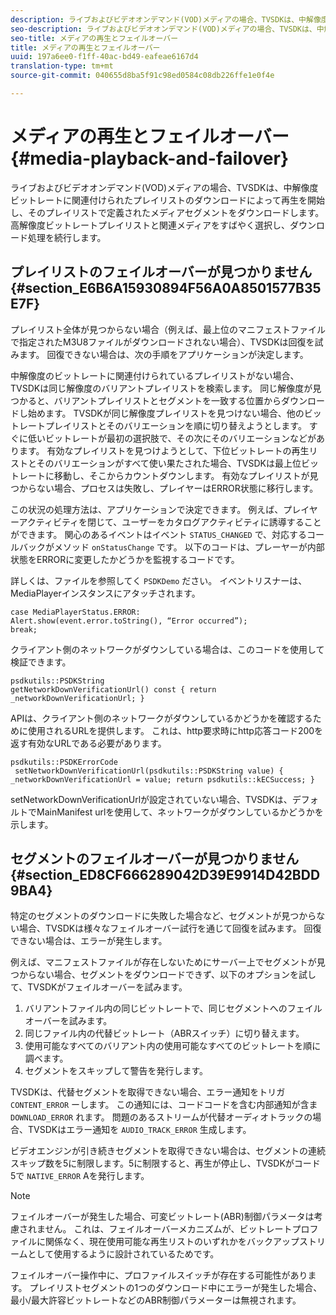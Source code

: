 ```yaml
---
description: ライブおよびビデオオンデマンド(VOD)メディアの場合、TVSDKは、中解像度ビットレートに関連付けられたプレイリストのダウンロードによって再生を開始し、そのプレイリストで定義されたメディアセグメントをダウンロードします。 高解像度ビットレートプレイリストと関連メディアをすばやく選択し、ダウンロード処理を続行します。
seo-description: ライブおよびビデオオンデマンド(VOD)メディアの場合、TVSDKは、中解像度ビットレートに関連付けられたプレイリストのダウンロードによって再生を開始し、そのプレイリストで定義されたメディアセグメントをダウンロードします。 高解像度ビットレートプレイリストと関連メディアをすばやく選択し、ダウンロード処理を続行します。
seo-title: メディアの再生とフェイルオーバー
title: メディアの再生とフェイルオーバー
uuid: 197a6ee0-f1ff-40ac-bd49-eafeae6167d4
translation-type: tm+mt
source-git-commit: 040655d8ba5f91c98ed0584c08db226ffe1e0f4e

---
```



# メディアの再生とフェイルオーバー{#media-playback-and-failover}

ライブおよびビデオオンデマンド(VOD)メディアの場合、TVSDKは、中解像度ビットレートに関連付けられたプレイリストのダウンロードによって再生を開始し、そのプレイリストで定義されたメディアセグメントをダウンロードします。 高解像度ビットレートプレイリストと関連メディアをすばやく選択し、ダウンロード処理を続行します。

## プレイリストのフェイルオーバーが見つかりません {#section_E6B6A15930894F56A0A8501577B35E7F}

プレイリスト全体が見つからない場合（例えば、最上位のマニフェストファイルで指定されたM3U8ファイルがダウンロードされない場合）、TVSDKは回復を試みます。 回復できない場合は、次の手順をアプリケーションが決定します。

中解像度のビットレートに関連付けられているプレイリストがない場合、TVSDKは同じ解像度のバリアントプレイリストを検索します。 同じ解像度が見つかると、バリアントプレイリストとセグメントを一致する位置からダウンロードし始めます。 TVSDKが同じ解像度プレイリストを見つけない場合、他のビットレートプレイリストとそのバリエーションを順に切り替えようとします。 すぐに低いビットレートが最初の選択肢で、その次にそのバリエーションなどがあります。 有効なプレイリストを見つけようとして、下位ビットレートの再生リストとそのバリエーションがすべて使い果たされた場合、TVSDKは最上位ビットレートに移動し、そこからカウントダウンします。 有効なプレイリストが見つからない場合、プロセスは失敗し、プレイヤーはERROR状態に移行します。

この状況の処理方法は、アプリケーションで決定できます。 例えば、プレイヤーアクティビティを閉じて、ユーザーをカタログアクティビティに誘導することができます。 関心のあるイベントはイベント `STATUS_CHANGED` で、対応するコールバックがメソッド `onStatusChange` です。 以下のコードは、プレーヤーが内部状態をERRORに変更したかどうかを監視するコードです。

詳しくは、ファイルを参照してく `PSDKDemo` ださい。 イベントリスナーは、MediaPlayerインスタンスにアタッチされます。

```
case MediaPlayerStatus.ERROR: 
Alert.show(event.error.toString(), “Error occurred”); 
break;
```

クライアント側のネットワークがダウンしている場合は、このコードを使用して検証できます。

```
psdkutils::PSDKString 
getNetworkDownVerificationUrl() const { return 
_networkDownVerificationUrl; }
```

APIは、クライアント側のネットワークがダウンしているかどうかを確認するために使用されるURLを提供します。 これは、http要求時にhttp応答コード200を返す有効なURLである必要があります。

```
psdkutils::PSDKErrorCode 
 setNetworkDownVerificationUrl(psdkutils::PSDKString value) {  
_networkDownVerificationUrl = value; return psdkutils::kECSuccess; }
```

setNetworkDownVerificationUrlが設定されていない場合、TVSDKは、デフォルトでMainManifest urlを使用して、ネットワークがダウンしているかどうかを示します。

## セグメントのフェイルオーバーが見つかりません {#section_ED8CF666289042D39E9914D42BDD9BA4}

特定のセグメントのダウンロードに失敗した場合など、セグメントが見つからない場合、TVSDKは様々なフェイルオーバー試行を通じて回復を試みます。 回復できない場合は、エラーが発生します。

例えば、マニフェストファイルが存在しないためにサーバー上でセグメントが見つからない場合、セグメントをダウンロードできず、以下のオプションを試して、TVSDKがフェイルオーバーを試みます。

1. バリアントファイル内の同じビットレートで、同じセグメントへのフェイルオーバーを試みます。
1. 同じファイル内の代替ビットレート（ABRスイッチ）に切り替えます。
1. 使用可能なすべてのバリアント内の使用可能なすべてのビットレートを順に調べます。
1. セグメントをスキップして警告を発行します。

TVSDKは、代替セグメントを取得できない場合、エラー通知をトリガ `CONTENT_ERROR` ーします。 この通知には、コードコードを含む内部通知が含ま `DOWNLOAD_ERROR` れます。 問題のあるストリームが代替オーディオトラックの場合、TVSDKはエラー通知を `AUDIO_TRACK_ERROR` 生成します。

ビデオエンジンが引き続きセグメントを取得できない場合は、セグメントの連続スキップ数を5に制限します。5に制限すると、再生が停止し、TVSDKがコード5で `NATIVE_ERROR` Aを発行します。

>[!NOTE]
>
>フェイルオーバーが発生した場合、可変ビットレート(ABR)制御パラメータは考慮されません。 これは、フェイルオーバーメカニズムが、ビットレートプロファイルに関係なく、現在使用可能な再生リストのいずれかをバックアップストリームとして使用するように設計されているためです。
>
>フェイルオーバー操作中に、プロファイルスイッチが存在する可能性があります。 プレイリストセグメントの1つのダウンロード中にエラーが発生した場合、最小/最大許容ビットレートなどのABR制御パラメーターは無視されます。

